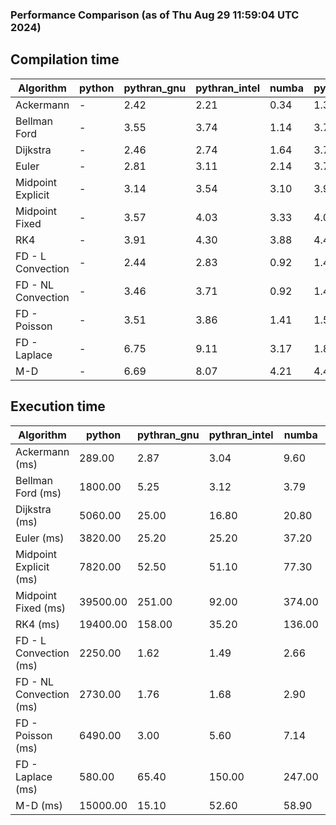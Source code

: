 ### Performance Comparison (as of Thu Aug 29 11:59:04 UTC 2024)
## Compilation time
Algorithm                 | python                    | pythran_gnu               | pythran_intel             | numba                     | pyccel_fortran_gnu        | pyccel_c_gnu              | pyccel_fortran_intel      | pyccel_c_intel           
------------------------- | ------------------------- | ------------------------- | ------------------------- | ------------------------- | ------------------------- | ------------------------- | ------------------------- | -------------------------
Ackermann                 | -                         | 2.42                      | 2.21                      | 0.34                      | 1.35                      | 1.31                      | 1.40                      | 1.34                     
Bellman Ford              | -                         | 3.55                      | 3.74                      | 1.14                      | 3.70                      | 3.98                      | 3.85                      | 4.50                     
Dijkstra                  | -                         | 2.46                      | 2.74                      | 1.64                      | 3.78                      | 4.02                      | 3.97                      | 4.55                     
Euler                     | -                         | 2.81                      | 3.11                      | 2.14                      | 3.70                      | 4.05                      | 3.81                      | 4.48                     
Midpoint Explicit         | -                         | 3.14                      | 3.54                      | 3.10                      | 3.92                      | 4.25                      | 4.03                      | 4.69                     
Midpoint Fixed            | -                         | 3.57                      | 4.03                      | 3.33                      | 4.03                      | 4.31                      | 4.11                      | 4.75                     
RK4                       | -                         | 3.91                      | 4.30                      | 3.88                      | 4.43                      | 4.72                      | 4.56                      | 5.18                     
FD - L Convection         | -                         | 2.44                      | 2.83                      | 0.92                      | 1.43                      | 4.06                      | 1.57                      | 4.48                     
FD - NL Convection        | -                         | 3.46                      | 3.71                      | 0.92                      | 1.42                      | 3.98                      | 1.60                      | 4.49                     
FD - Poisson              | -                         | 3.51                      | 3.86                      | 1.41                      | 1.53                      | 4.09                      | 2.80                      | 4.59                     
FD - Laplace              | -                         | 6.75                      | 9.11                      | 3.17                      | 1.86                      | 4.44                      | 2.13                      | 4.98                     
M-D                       | -                         | 6.69                      | 8.07                      | 4.21                      | 4.47                      | 4.57                      | 4.65                      | 5.44                     

## Execution time
Algorithm                 | python                    | pythran_gnu               | pythran_intel             | numba                     | pyccel_fortran_gnu        | pyccel_c_gnu              | pyccel_fortran_intel      | pyccel_c_intel           
------------------------- | ------------------------- | ------------------------- | ------------------------- | ------------------------- | ------------------------- | ------------------------- | ------------------------- | -------------------------
Ackermann (ms)            | 289.00                    | 2.87                      | 3.04                      | 9.60                      | 1.50                      | 1.50                      | 9.15                      | 4.76                     
Bellman Ford (ms)         | 1800.00                   | 5.25                      | 3.12                      | 3.79                      | 2.98                      | 5.94                      | -                         | 18.60                    
Dijkstra (ms)             | 5060.00                   | 25.00                     | 16.80                     | 20.80                     | 19.60                     | 31.40                     | -                         | 23.10                    
Euler (ms)                | 3820.00                   | 25.20                     | 25.20                     | 37.20                     | 15.00                     | 144.00                    | 13.60                     | 128.00                   
Midpoint Explicit (ms)    | 7820.00                   | 52.50                     | 51.10                     | 77.30                     | 24.00                     | 282.00                    | 15.60                     | 251.00                   
Midpoint Fixed (ms)       | 39500.00                  | 251.00                    | 92.00                     | 374.00                    | 75.20                     | 1380.00                   | 62.70                     | 1230.00                  
RK4 (ms)                  | 19400.00                  | 158.00                    | 35.20                     | 136.00                    | 32.40                     | 489.00                    | 37.80                     | 403.00                   
FD - L Convection (ms)    | 2250.00                   | 1.62                      | 1.49                      | 2.66                      | 1.65                      | 1.85                      | -                         | 4.31                     
FD - NL Convection (ms)   | 2730.00                   | 1.76                      | 1.68                      | 2.90                      | 2.09                      | 1.99                      | -                         | 4.04                     
FD - Poisson (ms)         | 6490.00                   | 3.00                      | 5.60                      | 7.14                      | 2.73                      | 3.86                      | -                         | 5.67                     
FD - Laplace (ms)         | 580.00                    | 65.40                     | 150.00                    | 247.00                    | 62.80                     | 254.00                    | -                         | 326.00                   
M-D (ms)                  | 15000.00                  | 15.10                     | 52.60                     | 58.90                     | 53.90                     | 59.20                     | 80.90                     | 60.10                    
